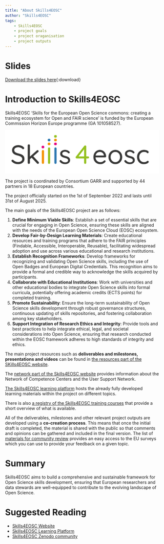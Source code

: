 ```yaml
---
title: "About Skills4EOSC"
author: "Skills4EOSC"
tags: 
    - Skills4EOSC
    - project goals
    - project oraganisation
    - project outputs
---
```


# Slides

[Download the slides here](https://github.com/FAIR-by-Design-Methodology/IDCC24workshop/raw/main/resources/02%20Skills4EOSC/Skills4EOSC-IDCCworkshop_FAIR-by-Design_Methodology.pptx){:download}


# Introduction to Skills4EOSC

Skills4EOSC ‘Skills for the European Open Science commons: creating a training ecosystem for Open and FAIR science’ is funded by the European Commission Horizon Europe programme (GA 101058527).

![Skills4EOSC logo](./attachments/Skills4EOSC_logo_extended.png)

The project is coordinated by Consortium GARR and supported by 44 partners in 18 European countries.

The project officially started on the 1st of September 2022 and lasts until 31st of August 2025.

The main goals of the Skills4EOSC project are as follows:

1. **Define Minimum Viable Skills**: Establish a set of essential skills that are crucial for engaging in Open Science, ensuring these skills are aligned with the needs of the European Open Science Cloud (EOSC) ecosystem.
2. **Develop Fair-by-Design Learning Materials**: Create educational resources and training programs that adhere to the FAIR principles (Findable, Accessible, Interoperable, Reusable), facilitating widespread adoption and use across various educational and research institutions.
3. **Establish Recognition Frameworks**: Develop frameworks for recognizing and validating Open Science skills, including the use of Open Badges and European Digital Credentials. This recognition aims to provide a formal and credible way to acknowledge the skills acquired by participants.
4. **Collaborate with Educational Institutions**: Work with universities and other educational bodies to integrate Open Science skills into formal curricula, potentially offering academic credits (ECTS points) for completed training.
5. **Promote Sustainability**: Ensure the long-term sustainability of Open Science skills development through robust governance structures, continuous updating of skills repositories, and fostering collaboration among key stakeholders.
6. **Support Integration of Research Ethics and Integrity**: Provide tools and best practices to help integrate ethical, legal, and societal considerations into Open Science, ensuring that research conducted within the EOSC framework adheres to high standards of integrity and ethics.

The main project resources such as **deliverables and milestones, presentations and videos** can be found in [the resources part of the SKills4EOSC website](https://www.skills4eosc.eu/resources).

The [network part of the Skills4EOSC website](https://www.skills4eosc.eu/network) provides information about the Network of Competence Centers and the User Support Network.

[The Skills4EOSC learning platform](https://learning.skills4eosc.eu/) hosts the already fully developed learning materials within the project on different topics.

There is also [a registry of the Skills4EOSC training courses](https://www.skills4eosc.eu/participate/skills4eosc-training-courses) that provide a short overview of what is available.

All of the deliverables, milestones and other relevant project outputs are developed using a **co-creation process**. This means that once the initial draft is completed, the material is shared with the public so that comments and opinions can be gathered and included in the final version. The list of [materials for community review](https://www.skills4eosc.eu/participate/materials-for-community-review) provides an easy access to the EU surveys which you can use to provide your feedback on a given topic.


# Summary 

Skills4EOSC aims to build a comprehensive and sustainable framework for Open Science skills development, ensuring that European researchers and data stewards are well-equipped to contribute to the evolving landscape of Open Science.


# Suggested Reading

- [Skills4EOSC Website](https://www.skills4eosc.eu/)
- [Skills4EOSC Learning Platform](https://learning.skills4eosc.eu/)
- [Skills4EOSC Zenodo community](https://zenodo.org/communities/skills4eosc/records?q=&l=list&p=1&s=10&sort=newest)




